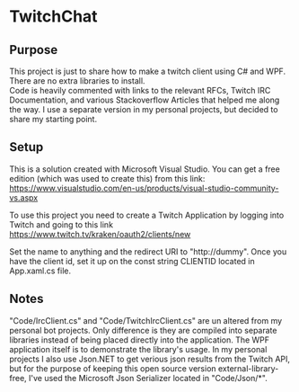# TwitchChat

## Purpose

This project is just to share how to make a twitch client using C# and WPF.
There are no extra libraries to install.  
Code is heavily commented with links to the relevant RFCs, Twitch IRC Documentation, and various Stackoverflow Articles that helped me along the way.
I use a separate version in my personal projects, but decided to share my starting point.

## Setup

This is a solution created with Microsoft Visual Studio.  You can get a free edition (which was used to create this) from this link: https://www.visualstudio.com/en-us/products/visual-studio-community-vs.aspx

To use this project you need to create a Twitch Application by logging into Twitch and going to this link https://www.twitch.tv/kraken/oauth2/clients/new

Set the name to anything and the redirect URI to "http://dummy".
Once you have the client id, set it up on the const string CLIENTID located in App.xaml.cs file.

## Notes

"Code/IrcClient.cs" and "Code/TwitchIrcClient.cs" are un altered from my personal bot projects.  Only difference is they are compiled into separate libraries instead of being placed directly into the application.  The WPF application itself is to demonstrate the library's usage.  In my personal projects I also use Json.NET to get verious json results from the Twitch API, but for the purpose of keeping this open source version external-library-free, I've used the Microsoft Json Serializer located in "Code/Json/*".
